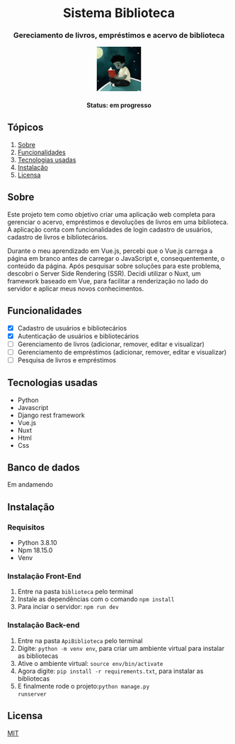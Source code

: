 <h1 align="center">Sistema Biblioteca</h1>

<h3 align="center">Gereciamento de livros, empréstimos e acervo de biblioteca</h3>

<div align="center">

<img src="https://github.com/SobrancelhaDoDragao/Sistema-Biblioteca/blob/master/biblioteca/assets/img/meninoLendo.png" alt="Menino lendo um livro na lua" width="100">

</div>

<h4 align="center">Status: em progresso</h4>

## Tópicos

1. [Sobre](#sobre)
2. [Funcionalidades](#funcionalidades)
3. [Tecnologias usadas](#tecnologias-usadas) 
4. [Instalação](#instalação)
5. [Licensa](#licensa)

## Sobre

Este projeto tem como objetivo criar uma aplicação web completa para gerenciar o acervo, empréstimos e devoluções de livros em uma biblioteca. A aplicação conta com funcionalidades de login cadastro de usuários, cadastro de livros e bibliotecários.

Durante o meu aprendizado em Vue.js, percebi que o Vue.js carrega a página em branco antes de carregar o JavaScript e, consequentemente, o conteúdo da página. Após pesquisar sobre soluções para este problema, descobri o Server Side Rendering (SSR). Decidi utilizar o Nuxt, um framework baseado em Vue, para facilitar a renderização no lado do servidor e aplicar meus novos conhecimentos.

## Funcionalidades

- [x] Cadastro de usuários e bibliotecários
- [x] Autenticação de usuários e bibliotecários
- [ ] Gerenciamento de livros (adicionar, remover, editar e visualizar)
- [ ] Gerenciamento de empréstimos (adicionar, remover, editar e visualizar)
- [ ] Pesquisa de livros e empréstimos

## Tecnologias usadas

- Python
- Javascript
- Django rest framework
- Vue.js
- Nuxt
- Html 
- Css

## Banco de dados

Em andamendo

## Instalação

### Requisitos

  - Python 3.8.10
  - Npm 18.15.0
  - Venv
  
### Instalação Front-End

1. Entre na pasta <code>biblioteca</code> pelo terminal
2. Instale as dependências com o comando <code>npm install</code> 
3. Para inciar o servidor: <code>npm run dev</code>

### Instalação Back-end

1. Entre na pasta <code>ApiBiblioteca</code> pelo terminal
2. Digite: <code>python -m venv env</code>, para criar um ambiente virtual para instalar as bibliotecas
3. Ative o ambiente virtual: <code>source env/bin/activate</code>
4. Agora digite: <code>pip install -r requirements.txt</code>, para instalar as bibliotecas
5. E finalmente rode o projeto:<code>python manage.py runserver</code>

## Licensa

[MIT](https://github.com/SobrancelhaDoDragao/Sistema-Biblioteca/blob/master/LICENSE.md)
